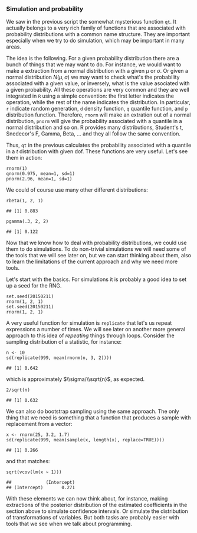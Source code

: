 ### Simulation and probability

We saw in the previous script the somewhat mysterious function `qt`. It
actually belongs to a very rich family of functions that are associated
with probability distributions with a common name structure. They are
important especially when we try to do simulation, which may be
important in many areas.

The idea is the following. For a given probability distribution there
are a bunch of things that we may want to do. For instance, we would
want to make a extraction from a normal distribution with a given *μ* or
*σ*. Or given a normal distribution *N*(*μ*, *σ*) we may want to check
what's the probability associated with a given value, or inversely, what
is the value asociated with a given probability. All these operations
are very common and they are well integrated in `R` using a simple
convention: the first letter indicates the operation, while the rest of
the name indicates the distribution. In particular, `r` indicate random
generation, `d` density function, `q` quantile function, and `p`
distribution function. Therefore, `rnorm` will make an extration out of
a normal distribution, `pnorm` will give the probability associated with
a quantile in a normal distribution and so on. R provides many
distributions, Student's t, Snedecor's F, Gamma, Beta, ... and they all
follow the same convention.

Thus, `qt` in the previous calculates the probability associated with a
quantile in a *t* distribution with given dof. These functions are very
useful. Let's see them in action:

    rnorm(1)
    qnorm(0.975, mean=1, sd=1)
    pnorm(2.96, mean=1, sd=1)

We could of course use many other different distributions:

    rbeta(1, 2, 1)

    ## [1] 0.883

    pgamma(.3, 2, 2)

    ## [1] 0.122

Now that we know how to deal with probability distributions, we could
use them to do simulations. To do non-trivial simulations we will need
some of the tools that we will see later on, but we can start thinking
about them, also to learn the limitations of the current approach and
why we need more tools.

Let's start with the basics. For simulations it is probably a good idea
to set up a seed for the RNG.

    set.seed(20150211)
    rnorm(1, 2, 1)
    set.seed(20150211)
    rnorm(1, 2, 1) 

A very useful function for simulation is `replicate` that let's us
repeat expressions a number of times. We will see later on another more
general approach to this idea of *repeating* things through loops.
Consider the sampling distribution of a statistic, for instance:

    n <- 10
    sd(replicate(999, mean(rnorm(n, 3, 2))))

    ## [1] 0.642

which is approximately $\\sigma/\\sqrt{n}$, as expected.

    2/sqrt(n)

    ## [1] 0.632

We can also do bootstrap sampling using the same approach. The only
thing that we need is something that a function that produces a sample
with replacement from a vector:

    x <- rnorm(25, 3.2, 1.7)
    sd(replicate(999, mean(sample(x, length(x), replace=TRUE))))

    ## [1] 0.266

and that matches:

    sqrt(vcov(lm(x ~ 1)))

    ##             (Intercept)
    ## (Intercept)       0.271

With these elements we can now think about, for instance, making
extractions of the posterior distribution of the estimated coefficients
in the section above to simulate confidence intervals. Or simulate the
distribution of transformations of variables. But both tasks are
probably easier with tools that we see when we talk about programming.
